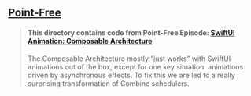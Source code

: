 ## [Point-Free](https://www.pointfree.co)

> #### This directory contains code from Point-Free Episode: [SwiftUI Animation: Composable Architecture](https://www.pointfree.co/episodes/ep136-swiftui-animation-composable-architecture)
>
> The Composable Architecture mostly “just works” with SwiftUI animations out of the box, except for one key situation: animations driven by asynchronous effects. To fix this we are led to a really surprising transformation of Combine schedulers.
